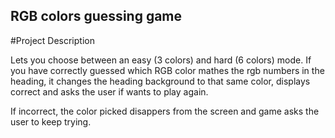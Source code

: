 ## RGB colors guessing game
 
#Project Description

Lets you choose between an easy (3 colors) and hard (6 colors) mode. If you have correctly guessed which RGB color mathes the rgb numbers in the heading, it changes the heading background to that same color, displays correct and asks the user if wants to play again.

If incorrect, the color picked disappers from the screen and game asks the user to keep trying.
